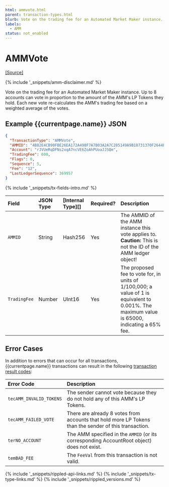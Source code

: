 ```yaml
---
html: ammvote.html
parent: transaction-types.html
blurb: Vote on the trading fee for an Automated Market Maker instance.
labels:
  - AMM
status: not_enabled
---
```

# AMMVote
[[Source]](https://github.com/gregtatcam/rippled/blob/amm-core-functionality/src/ripple/app/tx/impl/AMMVote.cpp "Source")
<!-- TODO: Update source link to merged version when available -->

{% include '_snippets/amm-disclaimer.md' %}

Vote on the trading fee for an Automated Market Maker instance. Up to 8 accounts can vote in proportion to the amount of the AMM's LP Tokens they hold. Each new vote re-calculates the AMM's trading fee based on a weighted average of the votes.

## Example {{currentpage.name}} JSON

```json
{
  "TransactionType": "AMMVote",
  "AMMID": "4B82E4CB90FBE26EA172A498F7A7B03A2A7C285149A9B18731370F2644B96F7A",
  "Account": "rJVUeRqDFNs2xqA7ncVE6ZoAhPUoaJJSQm",
  "TradingFee": 600,
  "Flags": 0,
  "Sequence": 5,
  "Fee": "12",
  "LastLedgerSequence": 369957
}
```

{% include '_snippets/tx-fields-intro.md' %}

| Field        | JSON Type | [Internal Type][] | Required? | Description |
|:-------------|:----------|:------------------|:----------|:------------|
| `AMMID`      | String    | Hash256           | Yes       | The AMMID of the AMM instance this vote applies to. **Caution:** This is not the ID of the AMM ledger object! |
| `TradingFee` | Number    | UInt16            | Yes       | The proposed fee to vote for, in units of 1/100,000; a value of 1 is equivalent to 0.001%. The maximum value is 65000, indicating a 65% fee. |

## Error Cases

In addition to errors that can occur for all transactions, {{currentpage.name}} transactions can result in the following [transaction result codes](transaction-results.html):

| Error Code              | Description                                  |
|:------------------------|:---------------------------------------------|
| `tecAMM_INVALID_TOKENS` | The sender cannot vote because they do not hold any of this AMM's LP Tokens. |
| `tecAMM_FAILED_VOTE`    | There are already 8 votes from accounts that hold more LP Tokens than the sender of this transaction. |
| `terNO_ACCOUNT`         | The AMM specified in the `AMMID` (or its corresponding AccountRoot object) does not exist. |
| `temBAD_FEE`            | The `FeeVal` from this transaction is not valid. |


<!--{# common link defs #}-->
{% include '_snippets/rippled-api-links.md' %}
{% include '_snippets/tx-type-links.md' %}
{% include '_snippets/rippled_versions.md' %}
